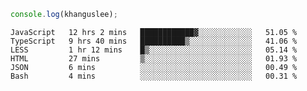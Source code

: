 ```js
console.log(khanguslee);
```

<!--START_SECTION:waka-->

```text
JavaScript   12 hrs 2 mins   ████████████▓░░░░░░░░░░░░   51.05 %
TypeScript   9 hrs 40 mins   ██████████▒░░░░░░░░░░░░░░   41.06 %
LESS         1 hr 12 mins    █▒░░░░░░░░░░░░░░░░░░░░░░░   05.14 %
HTML         27 mins         ▒░░░░░░░░░░░░░░░░░░░░░░░░   01.93 %
JSON         6 mins          ░░░░░░░░░░░░░░░░░░░░░░░░░   00.49 %
Bash         4 mins          ░░░░░░░░░░░░░░░░░░░░░░░░░   00.31 %
```

<!--END_SECTION:waka-->

<!--
**khanguslee/khanguslee** is a ✨ _special_ ✨ repository because its `README.md` (this file) appears on your GitHub profile.

Here are some ideas to get you started:

- 🔭 I’m currently working on ...
- 🌱 I’m currently learning ...
- 👯 I’m looking to collaborate on ...
- 🤔 I’m looking for help with ...
- 💬 Ask me about ...
- 📫 How to reach me: ...
- 😄 Pronouns: ...
- ⚡ Fun fact: ...
-->
